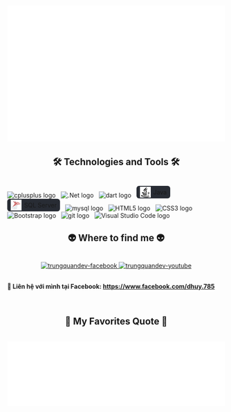 <!-- Trungquandev -->
<a href="#" target="_blank">
  <img src="svg/Huy.svg" width="1200" alt="Huy-official" />
</a>

<h2 align="center">🛠 Technologies and Tools 🛠</h2>
<br>
<!-- https://simpleicons.org/ -->
<span><img src="https://img.shields.io/badge/cplusplus-282C34?logo=C++&logoColor=#00599C" alt="cplusplus logo" title="cplusplus" height="25" /></span>
&nbsp;
<span><img src="https://img.shields.io/badge/dotnet-282C34?logo=dotnet&logoColor=#512BD4" alt=".Net logo" title="dotnet" height="25" /></span>
&nbsp;
<span><img src="https://img.shields.io/badge/dart-282C34?logo=dart&logoColor=#0175C2" alt="dart logo" title="dart" height="25" /></span>
&nbsp;
<span style="background-color:#282C34; border-radius:6px; padding:2px 8px; display:inline-flex; align-items:center;">
  <img src="icon/icons8-java-50.png" alt="Java logo" title="Java" height="25" />
  <span style="margin-left:6px;">Java</span>
</span>
&nbsp;
<span style="background-color:#282C34; border-radius:6px; padding:2px 8px; display:inline-flex; align-items:center;">
  <img src="icon/icons8-sql-server-48.png" alt="SQL Server logo" title="SQL Server" height="25" />
  <span style="margin-left:6px;">SQL Server</span>
</span>
&nbsp;
<span><img src="https://img.shields.io/badge/mysql-282C34?logo=mysql&logoColor=#4479A1" alt="mysql logo" title="mysql" height="25" /></span>
&nbsp;
<span><img src="https://img.shields.io/badge/HTML5-282C34?logo=html5&logoColor=E34F26" alt="HTML5 logo" title="HTML5" height="25" /></span>
&nbsp;
<span><img src="https://img.shields.io/badge/CSS3-282C34?logo=css3&logoColor=1572B6" alt="CSS3 logo" title="CSS3" height="25" /></span>
&nbsp;
<span><img src="https://img.shields.io/badge/Bootstrap-282C34?logo=bootstrap&logoColor=7952B3" alt="Bootstrap logo" title="Bootstrap" height="25" /></span>
&nbsp;
<span><img src="https://img.shields.io/badge/git-282C34?logo=git&logoColor=F05032" alt="git logo" title="git" height="25" /></span>
&nbsp;
<span><img src="https://img.shields.io/badge/VS%20Code-282C34?logo=visual-studio-code&logoColor=007ACC" alt="Visual Studio Code logo" title="Visual Studio Code" height="25" /></span>
&nbsp;

<br>
<h2 align="center">👽 Where to find me 👽</h2>
<br>
<!-- https://icons8.com -->
<div align="center">
  <a href="https://www.facebook.com/dhuy.785" target="blank">
    <img src="https://img.icons8.com/bubbles/100/000000/facebook-new.png" alt="trungquandev-facebook" />
  </a>
  <a href="www.youtube.com/@DuongHuyLe-k8r" target="blank">
    <img src="https://img.icons8.com/bubbles/100/000000/youtube-squared.png" alt="trungquandev-youtube" />
  </a>
</div>

<br>

<p>
  <strong>🔗 Liên hệ với mình tại Facebook: <a href="https://www.facebook.com/dhuy.785" target="_blank">https://www.facebook.com/dhuy.785</a></strong>
  <br>
</p>

<br>
<h2 align="center">📑 My Favorites Quote 📑</h2>
<br>
<a href="#" target="_blank">
  <img src="svg/Huy-quotes.svg" width="846" height="150" alt="" />
</a>

